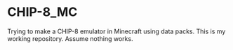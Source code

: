 # CHIP-8_MC
Trying to make a CHIP-8 emulator in Minecraft using data packs. This is my working repository. Assume nothing works.
